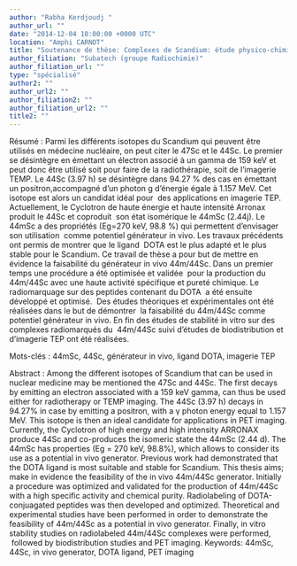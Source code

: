 ```yaml
---
author: "Rabha Kerdjoudj "
author_url: ""
date: "2014-12-04 10:00:00 +0000 UTC"
location: "Amphi CARNOT"
title: "Soutenance de thèse: Complexes de Scandium: étude physico-chimique et évaluation des stabilités in vitro et in vivo pour des applications en médecine nucléaire"
author_filiation: "Subatech (groupe Radiochimie)"
author_filiation_url: ""
type: "spécialisé"
author2: ""
author_url2: ""
author_filiation2: ""
author_filiation_url2: ""
title2: ""
---
```

Résumé :  Parmi les différents isotopes du Scandium qui peuvent être utilisés en médecine nucléaire, on peut citer le 47Sc et le 44Sc. Le premier se désintègre en émettant un électron associé à un gamma de 159 keV et peut donc être utilisé soit pour faire de la radiothérapie, soit de l’imagerie TEMP. Le 44Sc (3.97 h) se désintègre dans 94.27 % des cas en émettant un positron,accompagné d’un photon g d’énergie égale à 1.157 MeV. Cet isotope est alors un candidat idéal pour  des applications en imagerie TEP. Actuellement, le Cyclotron de haute énergie et haute intensité Arronax produit le 44Sc et coproduit  son état isomérique le 44mSc (2.44j). Le 44mSc a des propriétés (Eg=270 keV, 98.8 %) qui permettent d’envisager son utilisation  comme potentiel générateur in vivo. Les travaux précédents ont permis de montrer que le ligand  DOTA est le plus adapté et le plus stable pour le Scandium. Ce travail de thèse a pour but de mettre en évidence la faisabilité du générateur in vivo 44m/44Sc. Dans un premier temps une procédure a été optimisée et validée  pour la production du 44m/44Sc avec une haute activité spécifique et pureté chimique. Le radiomarquage sur des peptides contenant du DOTA  a été ensuite développé et optimisé.  Des études théoriques et expérimentales ont été réalisées dans le but de démontrer  la faisabilité du 44m/44Sc comme potentiel générateur in vivo. En fin des études de stabilité in vitro sur des complexes radiomarqués du  44m/44Sc suivi d’études de biodistribution et d’imagerie TEP ont été réalisées.

Mots-clés : 44mSc, 44Sc, générateur in vivo, ligand DOTA, imagerie TEP

Abstract :  Among the different isotopes of Scandium that can be used in nuclear medicine may be mentioned the 47Sc and 44Sc. The first decays by emitting an electron associated with a 159 keV gamma, can thus be used either for radiotherapy or TEMP imaging. The 44Sc (3.97 h) decays in 94.27% in case by emitting a positron, with a γ photon energy equal to 1.157 MeV. This isotope is then an ideal candidate for applications in PET imaging. Currently, the Cyclotron of high energy and high intensity ARRONAX produce 44Sc and co-produces the isomeric state the 44mSc (2.44 d). The 44mSc has properties (Eg = 270 keV, 98.8%), which allows to consider its use as a potential in vivo generator. Previous work had demonstrated that the DOTA ligand is most suitable and stable for Scandium. This thesis aims; make in evidence the feasibility of the in vivo 44m/44Sc generator. Initially a procedure was optimized and validated for the production of 44m/44Sc with a high specific activity and chemical purity. Radiolabeling of DOTA-conjuagated peptides was then developed and optimized. Theoretical and experimental studies have been performed in order to demonstrate the feasibility of 44m/44Sc as a potential in vivo generator. Finally, in vitro stability studies on radiolabeled 44m/44Sc complexes were performed,  followed by biodistribution studies and PET imaging.  Keywords: 44mSc, 44Sc, in vivo generator, DOTA ligand, PET imaging
